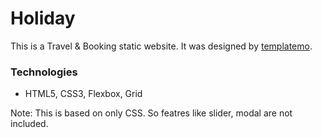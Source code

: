 
# Holiday 

This is a Travel & Booking static website. It was designed by [templatemo](https://templatemo.com/).

### Technologies
* HTML5, CSS3, Flexbox, Grid

Note: This is based on only CSS. So featres like slider, modal are not included.